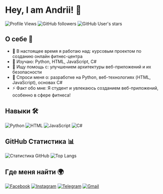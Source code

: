 # Hey, I am Andrii! 👋

![Profile Views](https://komarev.com/ghpvc/?username=Andrii823sd&color=blue)
![GitHub followers](https://img.shields.io/github/followers/Andrii823sd?style=social)
![GitHub User's stars](https://img.shields.io/github/stars/Andrii823sd?style=social)

## О себе 🌱

- 🔭 В настоящее время я работаю над: курсовым проектом по созданию онлайн фитнес-центра
- 🌱 Изучаю: Python, HTML, JavaScript, C#
- 🤔 Ищу помощь с: улучшением архитектуры веб-приложений и их безопасности
- 💬 Спроси меня о: разработке на Python, веб-технологиях (HTML, JavaScript), основах C#
- ⚡ Факт обо мне: Я студент и увлекаюсь созданием веб-приложений, особенно в сфере фитнеса!

## Навыки 🛠

![Python](https://img.shields.io/badge/Python-3670A0?style=for-the-badge&logo=python&logoColor=ffdd54)
![HTML](https://img.shields.io/badge/HTML-E34F26?style=for-the-badge&logo=html5&logoColor=white)
![JavaScript](https://img.shields.io/badge/JavaScript-323330?style=for-the-badge&logo=javascript&logoColor=F7DF1E)
![C#](https://img.shields.io/badge/C%23-239120?style=for-the-badge&logo=c-sharp&logoColor=white)

## GitHub Статистика 📊

![Статистика GitHub](https://github-readme-stats.vercel.app/api?username=Andrii823sd&show_icons=true&theme=radical)
![Top Langs](https://github-readme-stats.vercel.app/api/top-langs/?username=Andrii823sd&layout=compact&theme=radical)

## Где меня найти 🌍

[![Facebook](https://img.shields.io/badge/Facebook-%231877F2.svg?style=for-the-badge&logo=facebook&logoColor=white)](https://www.facebook.com/Andrii823sd)
[![Instagram](https://img.shields.io/badge/Instagram-%23E4405F.svg?style=for-the-badge&logo=instagram&logoColor=white)](https://www.instagram.com/Andrii823sd)
[![Telegram](https://img.shields.io/badge/Telegram-%232CA5E0.svg?style=for-the-badge&logo=telegram&logoColor=white)](https://t.me/Andrii823sd)
[![Gmail](https://img.shields.io/badge/Gmail-D14836?style=for-the-badge&logo=gmail&logoColor=white)](mailto:Andrii823sd@gmail.com)
